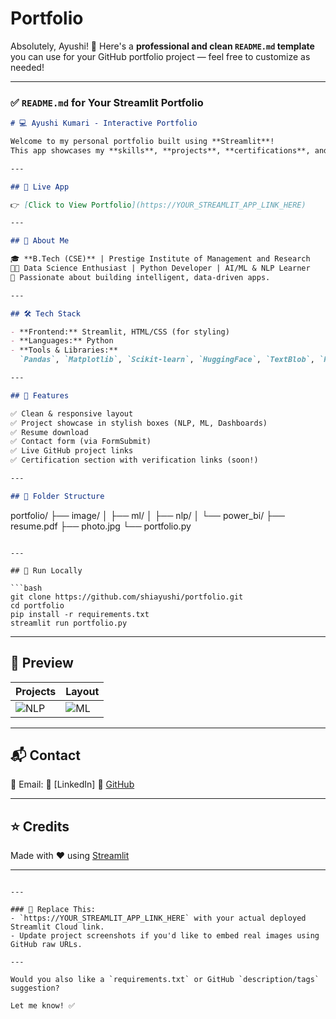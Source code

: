 # Portfolio
Absolutely, Ayushi! 🙌
Here's a **professional and clean `README.md` template** you can use for your GitHub portfolio project — feel free to customize as needed!

---

### ✅ `README.md` for Your Streamlit Portfolio

```markdown
# 💻 Ayushi Kumari - Interactive Portfolio

Welcome to my personal portfolio built using **Streamlit**!  
This app showcases my **skills**, **projects**, **certifications**, and contact details — all in one place. It's fully interactive, visually styled, and deployed on Streamlit Cloud.

---

## 🔗 Live App

👉 [Click to View Portfolio](https://YOUR_STREAMLIT_APP_LINK_HERE)

---

## 🧠 About Me

🎓 **B.Tech (CSE)** | Prestige Institute of Management and Research  
👩‍💻 Data Science Enthusiast | Python Developer | AI/ML & NLP Learner  
🌟 Passionate about building intelligent, data-driven apps.

---

## 🛠️ Tech Stack

- **Frontend:** Streamlit, HTML/CSS (for styling)
- **Languages:** Python
- **Tools & Libraries:**  
  `Pandas`, `Matplotlib`, `Scikit-learn`, `HuggingFace`, `TextBlob`, `Power BI`, `Tableau`

---

## 🚀 Features

✅ Clean & responsive layout  
✅ Project showcase in stylish boxes (NLP, ML, Dashboards)  
✅ Resume download  
✅ Contact form (via FormSubmit)  
✅ Live GitHub project links  
✅ Certification section with verification links (soon!)

---

## 📁 Folder Structure

```

portfolio/
├── image/
│   ├── ml/
│   ├── nlp/
│   └── power\_bi/
├── resume.pdf
├── photo.jpg
└── portfolio.py

````

---

## 🧪 Run Locally

```bash
git clone https://github.com/shiayushi/portfolio.git
cd portfolio
pip install -r requirements.txt
streamlit run portfolio.py
````

---

## 📸 Preview

| Projects                               | Layout                          |
| -------------------------------------- | ------------------------------- |
| ![NLP](image/nlp/multilingual_bot.png) | ![ML](image/ml/house_price.png) |

---

## 📬 Contact

📧 Email: 
🔗 [LinkedIn]
🐙 [GitHub](https://github.com/shiayushi)

---

## ⭐ Credits

Made with ❤️ using [Streamlit](https://streamlit.io/)

---

```

---

### 🔄 Replace This:
- `https://YOUR_STREAMLIT_APP_LINK_HERE` with your actual deployed Streamlit Cloud link.
- Update project screenshots if you'd like to embed real images using GitHub raw URLs.

---

Would you also like a `requirements.txt` or GitHub `description/tags` suggestion?

Let me know! ✅
```
